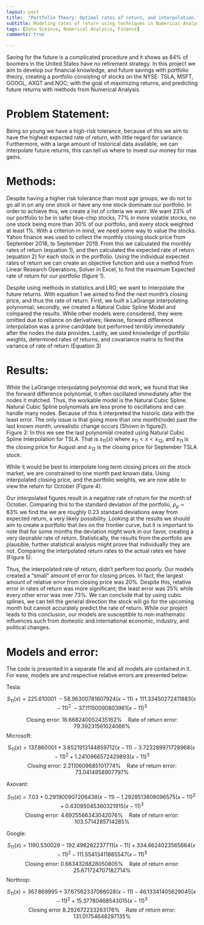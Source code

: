 ```yaml
---
layout: post
title:  "Portfolio Theory: Optimal rates of return, and interpolation."
subtitle: Modeling rates of return using techniques in Numerical Analysis
tags: [Data Sceince, Numerical Analysis, Finance]
comments: true

---
```


Saving for the future is a complicated procedure and it shows as 84% of boomers in the United States have no retirement strategy. In this project we aim to develop our financial knowledge, and future savings with portfolio theory, creating a portfolio consisting of stocks on the NYSE: TSLA, MSFT, GOOGL, AXGT and NOC; with the goal of maximizing returns, and predicting future returns with methods from Numerical Analysis. 

# Problem Statement: 
Being so young we have a high-risk tolerance, because of this we aim to have the highest expected rate of return, with little regard for variance. Furthermore, with a large amount of historical data available, we can interpolate future returns, this can tell us where to invest our money for max gains.

# Methods: 
Despite having a higher risk tolerance than most age groups, we do not to go all in on any one stock or have any one stock dominate our portfolio. In order to achieve this, we create a list of criteria we want. We want 23% of our portfolio to be in safer blue-chip stocks, 77% in more volatile stocks, no one stock being more than 30% of our portfolio, and every stock weighted at least 1%. 
With a criterion in mind, we need some way to value the stocks. Yahoo finance was used to collect the monthly closing stock price from September 2018, to September 2019. From this we calculated the monthly rates of return (equation 1), and then calculated the expected rate of return (equation 2) for each stock in the portfolio. Using the individual expected rates of return we can create an objective function and use a method from Linear Research Operations, Solver in Excel, to find the maximum Expected rate of return for our portfolio (figure 1). 
  
Despite using methods in statistics and LRO, we want to interpolate the future returns. With equation 1 we aimed to find the next month’s closing price, and thus the rate of return. First, we built a LaGrange interpolating polynomial; secondly, we created a Natural Cubic Spline Model and compared the results. While other models were considered, they were omitted due to reliance on derivatives; likewise, forward difference interpolation was a prime candidate but performed terribly immediately after the nodes the data provides.
Lastly, we used knowledge of portfolio weights, determined rates of returns, and covariance matrix to find the variance of rate of return (Equation 3)
 
# Results:
While the LaGrange interpolating polynomial did work, we found that like the forward difference polynomial, it often oscillated immediately after the nodes it matched. Thus, the workable model is the Natural Cubic Spline.
Natural Cubic Spline polynomials are less prone to oscillations and can handle many nodes. Because of this it interpreted the historic data with the least error. The only issue is that going more than one month(node) past the last known month, unrealistic change occurs (Shown in figure2).    
Figure 2: In this we see the last polynomial created using Natural Cubic Spline Interpolation for TSLA. That is $s_{11}\left(x\right)$ where $x_{11}<x<x_{12}$, and $x_{11}$ is the closing price for August and $x_{12}$ is the closing price for September TSLA stock.

While it would be best to interpolate long term closing prices on the stock market, we are constrained to one month past known data. Using interpolated closing price, and the portfolio weights, we are now able to view the return for October (Figure 4).

Our interpolated figures result in a negative rate of return for the month of October. Comparing this to the standard deviation of the portfolio, $\rho_p=63\%$ we find the we are roughly 0.23 standard deviations away from expected return, a very likely possibility. Looking at the results we should aim to create a portfolio that lies on the frontier curve, but it is important to note that for some months the deviation might work in our favor, creating a very desirable rate of return. 
Statistically, the results from the portfolio are plausible, further statistical analysis might prove that individually they are not. Comparing the interpolated return rates to the actual rates we have (Figure 5).
    
Thus, the interpolated rate of return, didn’t perform too poorly. 
Our models created a “small” amount of error for closing prices. In fact, the largest amount of relative error from closing price was 20%.  Despite this, relative error in rates of return was more significant; the least error was 25% while every other error was over 73%. We can conclude that by using cubic splines, we can tell the general direction the stock will go for the upcoming month but cannot accurately predict the rate of return. While our project leads to this conclusion, our models are susceptible to non-mathematic influences such from domestic and international economic, industry, and political changes. 
# Models and error:
The code is presented in a separate file and all models are contained in it. For ease, models are and respective relative errors are presented below: 

Tesla:

$$S_{11}(x)=225.610001\ -58.96300781607924(x-11)\ +\ 111.33450272411883\left(x-11\right)^2\ -37.11150090803961\left(x-11\right)^3$$
	
$$ \text{Closing error: } 18.668240052435162\% \quad	\text{Rate of return error: } 79.39231561024066\% $$
Microsoft: 

$$S_{11}\left(x\right)=137.860001+3.6521913144859712\left(x-11\right)-3.723289971728968\left(x-11\right)^2+1.2410966572429893\left(x-11\right)^3$$
$$ \text{Closing error: }2.2110609685101774\%	\quad \text{Rate of return error: } 73.0414958907797\% $$

Axovant:

$$S_{11}\left(x\right)=7.03+0.291900907206438\left(x-11\right)-1.2928513608096575\left(x-11\right)^2+0.43095045360321915\left(x-11\right)^3$$
$$ \text{Closing error: } 4.6925566343042076\% \quad	\text{Rate of return error: } 103.5714285714285\% $$

Google:

$$S_{11}\left(x\right)=1190.530029-192.498282237711\left(x-11\right)+334.6624023565664\left(x-11\right)^2-111.55413411885547\left(x-11\right)^3$$
$$ \text{Closing error: } 0.6634328828050805\% \quad	\text{Rate of return error: } 25.671724707182714\% $$
Northrop: 

$$S_{11}\left(x\right)=367.869995+37.67562337086028\left(x-11\right)-46.13341405629045\left(x-11\right)^2+15.37780468543015\left(x-11\right)^3$$
$$ \text{Closing error } 8.292672233263176\% \quad	\text{Rate of return error: }131.01754648297135\% $$


